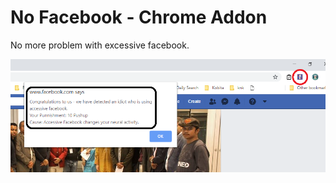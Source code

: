 # No Facebook - Chrome Addon
No more problem with excessive facebook.

[![Screenshot](/product_screenshot.png?raw=true "Optional Title")](https://www.facebook.com/shaon.majumder)
